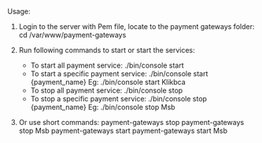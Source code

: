 Usage:
1. Login to the server with Pem file, locate to the payment gateways folder:
cd /var/www/payment-gateways

2. Run following commands to start or start the services:
    - To start all payment service: ./bin/console start
    - To start a specific payment service: ./bin/console start {payment_name}
    Eg: ./bin/console start Klikbca
    - To stop all payment service: ./bin/console stop
    - To stop a specific payment service: ./bin/console stop {payment_name}
    Eg: ./bin/console stop Msb

3. Or use short commands:
    payment-gateways stop
    payment-gateways stop Msb
    payment-gateways start
    payment-gateways start Msb


